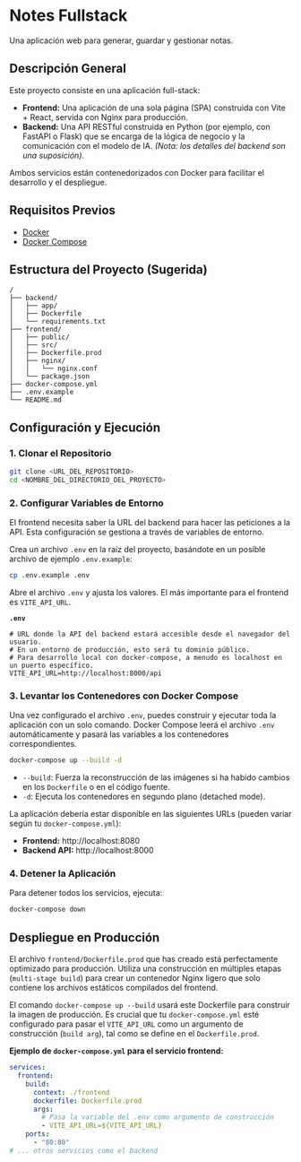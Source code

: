 # Notes Fullstack

Una aplicación web para generar, guardar y gestionar notas.

## Descripción General

Este proyecto consiste en una aplicación full-stack:

*   **Frontend:** Una aplicación de una sola página (SPA) construida con Vite + React, servida con Nginx para producción.
*   **Backend:** Una API RESTful construida en Python (por ejemplo, con FastAPI o Flask) que se encarga de la lógica de negocio y la comunicación con el modelo de IA. *(Nota: los detalles del backend son una suposición)*.

Ambos servicios están contenedorizados con Docker para facilitar el desarrollo y el despliegue.

## Requisitos Previos

*   [Docker](https://www.docker.com/get-started)
*   [Docker Compose](https://docs.docker.com/compose/install/)

## Estructura del Proyecto (Sugerida)

```
/
├── backend/
│   ├── app/
│   ├── Dockerfile
│   └── requirements.txt
├── frontend/
│   ├── public/
│   ├── src/
│   ├── Dockerfile.prod
│   ├── nginx/
│   │   └── nginx.conf
│   └── package.json
├── docker-compose.yml
├── .env.example
└── README.md
```

## Configuración y Ejecución

### 1. Clonar el Repositorio

```bash
git clone <URL_DEL_REPOSITORIO>
cd <NOMBRE_DEL_DIRECTORIO_DEL_PROYECTO>
```

### 2. Configurar Variables de Entorno

El frontend necesita saber la URL del backend para hacer las peticiones a la API. Esta configuración se gestiona a través de variables de entorno.

Crea un archivo `.env` en la raíz del proyecto, basándote en un posible archivo de ejemplo `.env.example`:

```bash
cp .env.example .env
```

Abre el archivo `.env` y ajusta los valores. El más importante para el frontend es `VITE_API_URL`.

**`.env`**
```env
# URL donde la API del backend estará accesible desde el navegador del usuario.
# En un entorno de producción, esto será tu dominio público.
# Para desarrollo local con docker-compose, a menudo es localhost en un puerto específico.
VITE_API_URL=http://localhost:8000/api
```

### 3. Levantar los Contenedores con Docker Compose

Una vez configurado el archivo `.env`, puedes construir y ejecutar toda la aplicación con un solo comando. Docker Compose leerá el archivo `.env` automáticamente y pasará las variables a los contenedores correspondientes.

```bash
docker-compose up --build -d
```

*   `--build`: Fuerza la reconstrucción de las imágenes si ha habido cambios en los `Dockerfile` o en el código fuente.
*   `-d`: Ejecuta los contenedores en segundo plano (detached mode).

La aplicación debería estar disponible en las siguientes URLs (pueden variar según tu `docker-compose.yml`):

*   **Frontend:** http://localhost:8080
*   **Backend API:** http://localhost:8000

### 4. Detener la Aplicación

Para detener todos los servicios, ejecuta:

```bash
docker-compose down
```

## Despliegue en Producción

El archivo `frontend/Dockerfile.prod` que has creado está perfectamente optimizado para producción. Utiliza una construcción en múltiples etapas (`multi-stage build`) para crear un contenedor Nginx ligero que solo contiene los archivos estáticos compilados del frontend.

El comando `docker-compose up --build` usará este Dockerfile para construir la imagen de producción. Es crucial que tu `docker-compose.yml` esté configurado para pasar el `VITE_API_URL` como un argumento de construcción (`build arg`), tal como se define en el `Dockerfile.prod`.

**Ejemplo de `docker-compose.yml` para el servicio frontend:**

```yaml
services:
  frontend:
    build:
      context: ./frontend
      dockerfile: Dockerfile.prod
      args:
        # Pasa la variable del .env como argumento de construcción
        - VITE_API_URL=${VITE_API_URL}
    ports:
      - "80:80"
# ... otros servicios como el backend
```
